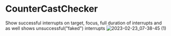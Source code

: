 # CounterCastChecker
Show successful interrupts on target, focus, full duration of interrupts and as well shows unsuccessful("faked") interrupts
![2023-02-23_07-38-45 (1)](https://user-images.githubusercontent.com/113614995/222947430-27826266-73fe-41b4-921f-091894f47f74.png)
